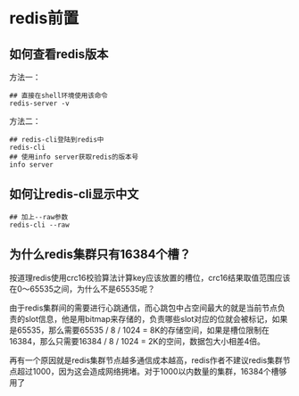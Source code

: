 # redis前置

## 如何查看redis版本

方法一：

```shell
## 直接在shell环境使用该命令
redis-server -v
```

方法二：

```shell
## redis-cli登陆到redis中
redis-cli
## 使用info server获取redis的版本号
info server
```

## 如何让redis-cli显示中文

```shell
## 加上--raw参数
redis-cli --raw
```

## 为什么redis集群只有16384个槽？

按道理redis使用crc16校验算法计算key应该放置的槽位，crc16结果取值范围应该在0～65535之间，为什么不是65535呢？

由于redis集群间的需要进行心跳通信，而心跳包中占空间最大的就是当前节点负责的slot信息，他是用bitmap来存储的，负责哪些slot对应的位就会被标记，如果是65535，那么需要65535 / 8 / 1024 = 8K的存储空间，如果是槽位限制在16384，那么只需要16384 / 8 / 1024 = 2K的空间，数据包大小相差4倍。

再有一个原因就是redis集群节点越多通信成本越高，redis作者不建议redis集群节点超过1000，因为这会造成网络拥堵。对于1000以内数量的集群，16384个槽够用了

